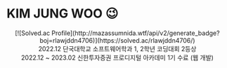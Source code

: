 # KIM JUNG WOO 😉
<!--
**kjungw1025/kjungw1025** is a ✨ _special_ ✨ repository because its `README.md` (this file) appears on your GitHub profile.

Here are some ideas to get you started:

- 🔭 I’m currently working on ...
- 🌱 I’m currently learning ...
- 👯 I’m looking to collaborate on ...
- 🤔 I’m looking for help with ...
- 💬 Ask me about ...
- 📫 How to reach me: ...
- 😄 Pronouns: ...
- ⚡ Fun fact: ...
-->

<div align="center">
  [![Solved.ac Profile](http://mazassumnida.wtf/api/v2/generate_badge?boj=rlawjddn4706)](https://solved.ac/rlawjddn4706/)
</div>

<div align="center">
  2022.12                 단국대학교 소프트웨어학과 1, 2학년 코딩대회 2등상</br>
  2022.12 ~ 2023.02       신한투자증권 프로디지털 아카데미 1기 수료 (웹 개발)</br>
</div>
